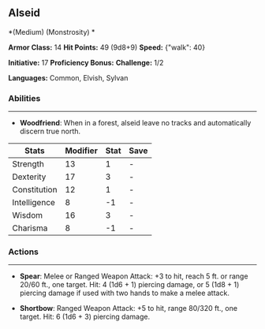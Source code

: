 ## Alseid
*(Medium) (Monstrosity) *

**Armor Class:** 14
**Hit Points:** 49 (9d8+9)
**Speed:** {"walk": 40}

**Initiative:** 17
**Proficiency Bonus:**
**Challenge:** 1/2

**Languages:** Common, Elvish, Sylvan

### Abilities
 --- 
- **Woodfriend**: When in a forest, alseid leave no tracks and automatically discern true north.



| Stats | Modifier | Stat | Save
| ---- | ---- | ---- | ---- |
| Strength | 13 | 1 | - |
| Dexterity | 17 | 3 | - |
| Constitution | 12 | 1 | - |
| Intelligence | 8 | -1 | - |
| Wisdom | 16 | 3 | - |
| Charisma | 8 | -1 | - |

### Actions
 --- 
- **Spear**: Melee or Ranged Weapon Attack: +3 to hit, reach 5 ft. or range 20/60 ft., one target. Hit: 4 (1d6 + 1) piercing damage, or 5 (1d8 + 1) piercing damage if used with two hands to make a melee attack.

- **Shortbow**: Ranged Weapon Attack: +5 to hit, range 80/320 ft., one target. Hit: 6 (1d6 + 3) piercing damage.

